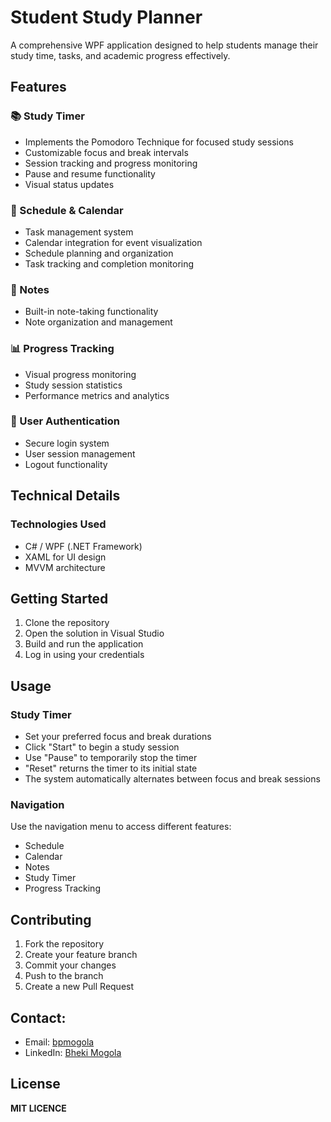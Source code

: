 # Student Study Planner

A comprehensive WPF application designed to help students manage their study time, tasks, and academic progress effectively.

## Features

### 📚 Study Timer
- Implements the Pomodoro Technique for focused study sessions
- Customizable focus and break intervals
- Session tracking and progress monitoring
- Pause and resume functionality
- Visual status updates

### 📅 Schedule & Calendar
- Task management system
- Calendar integration for event visualization
- Schedule planning and organization
- Task tracking and completion monitoring

### 📝 Notes
- Built-in note-taking functionality
- Note organization and management

### 📊 Progress Tracking
- Visual progress monitoring
- Study session statistics
- Performance metrics and analytics

### 🔐 User Authentication
- Secure login system
- User session management
- Logout functionality

## Technical Details

### Technologies Used
- C# / WPF (.NET Framework)
- XAML for UI design
- MVVM architecture


## Getting Started

1. Clone the repository
2. Open the solution in Visual Studio
3. Build and run the application
4. Log in using your credentials

## Usage

### Study Timer
- Set your preferred focus and break durations
- Click "Start" to begin a study session
- Use "Pause" to temporarily stop the timer
- "Reset" returns the timer to its initial state
- The system automatically alternates between focus and break sessions

### Navigation
Use the navigation menu to access different features:
- Schedule
- Calendar
- Notes
- Study Timer
- Progress Tracking

## Contributing

1. Fork the repository
2. Create your feature branch
3. Commit your changes
4. Push to the branch
5. Create a new Pull Request

## Contact:
- Email: [bpmogola](bpmogola@gmail.com)
- LinkedIn: [Bheki Mogola](https://www.linkedin.com/in/bheki-mogola-8481122b7/)

## License
**MIT LICENCE**

